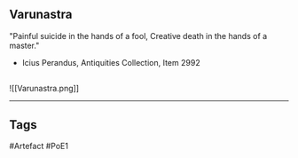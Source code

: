 ## Varunastra
"Painful suicide in the hands of a fool,
Creative death in the hands of a master."
- Icius Perandus, Antiquities Collection, Item 2992
##
![[Varunastra.png]]

---
## Tags
#Artefact
#PoE1